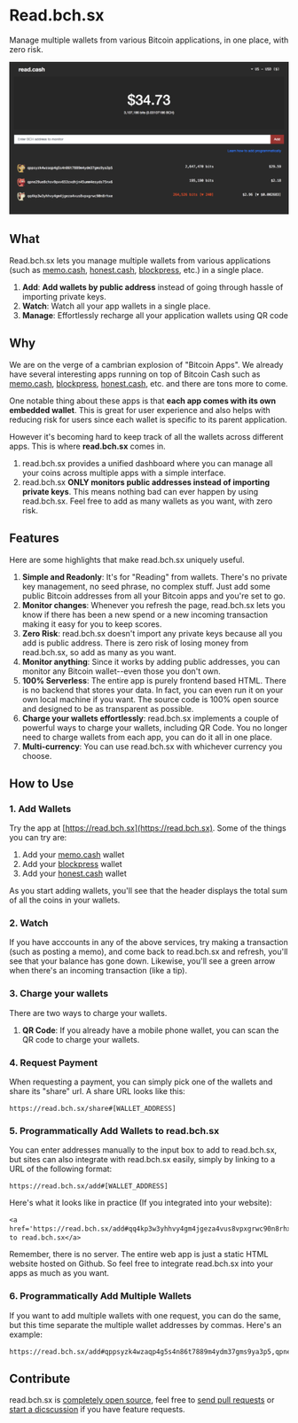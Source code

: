 # Read.bch.sx

Manage multiple wallets from various Bitcoin applications, in one place, with zero risk.

![screenshot](./screenshot.png)

## What

Read.bch.sx lets you manage multiple wallets from various applications (such as [memo.cash](https://memo.cash), [honest.cash](https://honest.cash), [blockpress](https://www.blockpress.com), etc.) in a single place.

1. **Add**: **Add wallets by public address** instead of going through hassle of importing private keys.
2. **Watch**: Watch all your app wallets in a single place.
3. **Manage**: Effortlessly recharge all your application wallets using QR code

## Why

We are on the verge of a cambrian explosion of "Bitcoin Apps". We already have several interesting apps running on top of Bitcoin Cash such as [memo.cash](https://memo.cash), [blockpress](https://www.blockpress.com), [honest.cash](https://honest.cash), etc. and there are tons more to come.

One notable thing about these apps is that **each app comes with its own embedded wallet**. This is great for user experience and also helps with reducing risk for users since each wallet is specific to its parent application.

However it's becoming hard to keep track of all the wallets across different apps. This is where **read.bch.sx** comes in.

1. read.bch.sx provides a unified dashboard where you can manage all your coins across multiple apps with a simple interface.
2. read.bch.sx **ONLY monitors public addresses instead of importing private keys**. This means nothing bad can ever happen by using read.bch.sx. Feel free to add as many wallets as you want, with zero risk.

## Features

Here are some highlights that make read.bch.sx uniquely useful.

1. **Simple and Readonly**: It's for "Reading" from wallets. There's no private key management, no seed phrase, no complex stuff. Just add some public Bitcoin addresses from all your Bitcoin apps and you're set to go.
2. **Monitor changes**: Whenever you refresh the page, read.bch.sx lets you know if there has been a new spend or a new incoming transaction making it easy for you to keep scores. 
3. **Zero Risk**: read.bch.sx doesn't import any private keys because all you add is public address. There is zero risk of losing money from read.bch.sx, so add as many as you want.
4. **Monitor anything**: Since it works by adding public addresses, you can monitor any Bitcoin wallet--even those you don't own.
5. **100% Serverless**: The entire app is purely frontend based HTML. There is no backend that stores your data. In fact, you can even run it on your own local machine if you want. The source code is 100% open source and designed to be as transparent as possible.
6. **Charge your wallets effortlessly**: read.bch.sx implements a couple of powerful ways to charge your wallets, including QR Code. You no longer need to charge wallets from each app, you can do it all in one place.
7. **Multi-currency**: You can use read.bch.sx with whichever currency you choose.

## How to Use

### 1. Add Wallets

Try the app at [https://read.bch.sx](https://read.bch.sx). Some of the things you can try are:

1. Add your [memo.cash](https://memo.cash) wallet
2. Add your [blockpress](https://www.blockpress.com) wallet
3. Add your [honest.cash](https://honest.cash) wallet

As you start adding wallets, you'll see that the header displays the total sum of all the coins in your wallets.

### 2. Watch 

If you have acccounts in any of the above services, try making a transaction (such as posting a memo), and come back to read.bch.sx and refresh, you'll see that your balance has gone down. Likewise, you'll see a green arrow when there's an incoming transaction (like a tip).

### 3. Charge your wallets

There are two ways to charge your wallets.

1. **QR Code**: If you already have a mobile phone wallet, you can scan the QR code to charge your wallets.

### 4. Request Payment

When requesting a payment, you can simply pick one of the wallets and share its "share" url. A share URL looks like this:

```
https://read.bch.sx/share#[WALLET_ADDRESS]
```

### 5. Programmatically Add Wallets to read.bch.sx

You can enter addresses manually to the input box to add to read.bch.sx, but sites can also integrate with read.bch.sx easily, simply by linking to a URL of the following format:

```
https://read.bch.sx/add#[WALLET_ADDRESS]
```

Here's what it looks like in practice (If you integrated into your website):

```
<a href='https://read.bch.sx/add#qq4kp3w3yhhvy4gm4jgeza4vus8vpxgrwc90n8rhxe'>Add to read.bch.sx</a>
```

Remember, there is no server. The entire web app is just a static HTML website hosted on Github. So feel free to integrate read.bch.sx into your apps as much as you want.

### 6. Programmatically Add Multiple Wallets

If you want to add multiple wallets with one request, you can do the same, but this time separate the multiple wallet addresses by commas. Here's an example:

```
https://read.bch.sx/add#qppsyzk4wzaqp4g5s4n86t7889m4ydm37gms9ya3p5,qpne29ue8chsv9pxv653zxdhjn45umm4esyds75nx6,qq4kp3w3yhhvy4gm4jgeza4vus8vpxgrwc90n8rhxe
```

## Contribute

read.bch.sx is [completely open source](./LICENSE), feel free to [send pull requests](https://github.com/unwriter/readcash/pulls) or [start a dicscussion](https://github.com/unwriter/readcash/issues) if you have feature requests.
